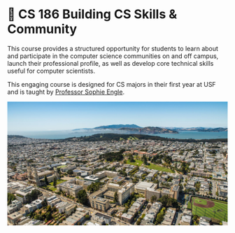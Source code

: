 # 🌉 CS 186 Building CS Skills &amp; Community

This course provides a structured opportunity for students to learn about and participate in the computer science communities on and off campus, launch their professional profile, as well as develop core technical skills useful for computer scientists.

This engaging course is designed for CS majors in their first year at USF and is taught by [Professor Sophie Engle](https://sjengle.cs.usfca.edu/).

![USF Main Campus from Above](https://github.com/usf-cs186-fall2024/.github/blob/6f6fdb652bfc402a3f15e06988ca1c76909fddc7/profile/usfcampus.jpg)
